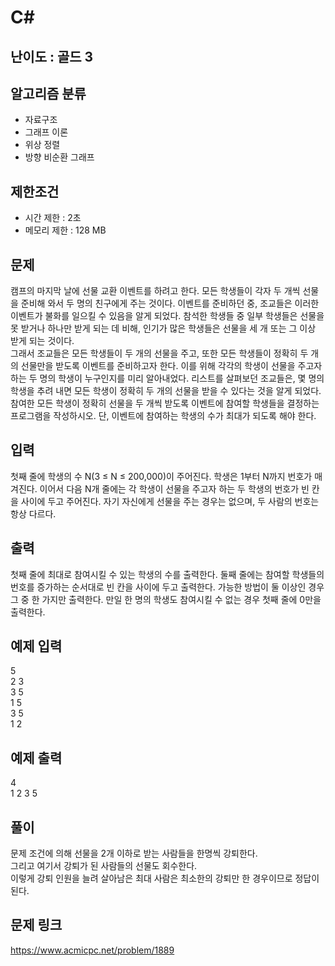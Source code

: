 # C#

## 난이도 : 골드 3

## 알고리즘 분류
  - 자료구조
  - 그래프 이론
  - 위상 정렬
  - 방향 비순환 그래프

## 제한조건
  - 시간 제한 : 2초
  - 메모리 제한 : 128 MB

## 문제
캠프의 마지막 날에 선물 교환 이벤트를 하려고 한다. 모든 학생들이 각자 두 개씩 선물을 준비해 와서 두 명의 친구에게 주는 것이다. 이벤트를 준비하던 중, 조교들은 이러한 이벤트가 불화를 일으킬 수 있음을 알게 되었다. 참석한 학생들 중 일부 학생들은 선물을 못 받거나 하나만 받게 되는 데 비해, 인기가 많은 학생들은 선물을 세 개 또는 그 이상 받게 되는 것이다.<br/>
그래서 조교들은 모든 학생들이 두 개의 선물을 주고, 또한 모든 학생들이 정확히 두 개의 선물만을 받도록 이벤트를 준비하고자 한다. 이를 위해 각각의 학생이 선물을 주고자 하는 두 명의 학생이 누구인지를 미리 알아내었다. 리스트를 살펴보던 조교들은, 몇 명의 학생을 추려 내면 모든 학생이 정확히 두 개의 선물을 받을 수 있다는 것을 알게 되었다.<br/>
참여한 모든 학생이 정확히 선물을 두 개씩 받도록 이벤트에 참여할 학생들을 결정하는 프로그램을 작성하시오. 단, 이벤트에 참여하는 학생의 수가 최대가 되도록 해야 한다.<br/>

## 입력
첫째 줄에 학생의 수 N(3 ≤ N ≤ 200,000)이 주어진다. 학생은 1부터 N까지 번호가 매겨진다. 이어서 다음 N개 줄에는 각 학생이 선물을 주고자 하는 두 학생의 번호가 빈 칸을 사이에 두고 주어진다. 자기 자신에게 선물을 주는 경우는 없으며, 두 사람의 번호는 항상 다르다.<br/>

## 출력
첫째 줄에 최대로 참여시킬 수 있는 학생의 수를 출력한다. 둘째 줄에는 참여할 학생들의 번호를 증가하는 순서대로 빈 칸을 사이에 두고 출력한다. 가능한 방법이 둘 이상인 경우 그 중 한 가지만 출력한다. 만일 한 명의 학생도 참여시킬 수 없는 경우 첫째 줄에 0만을 출력한다.<br/>

## 예제 입력
5<br/>
2 3<br/>
3 5<br/>
1 5<br/>
3 5<br/>
1 2<br/>

## 예제 출력
4<br/>
1 2 3 5<br/>

## 풀이
문제 조건에 의해 선물을 2개 이하로 받는 사람들을 한명씩 강퇴한다.<br/>
그리고 여기서 강퇴가 된 사람들의 선물도 회수한다.<br/>
이렇게 강퇴 인원을 늘려 살아남은 최대 사람은 최소한의 강퇴만 한 경우이므로 정답이 된다.<br/>

## 문제 링크
https://www.acmicpc.net/problem/1889